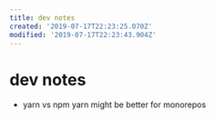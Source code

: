 ```yaml
---
title: dev notes
created: '2019-07-17T22:23:25.070Z'
modified: '2019-07-17T22:23:43.904Z'
---
```


# dev notes

- yarn vs npm 
yarn might be better for monorepos
